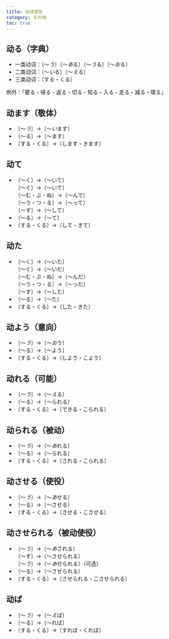 ```yaml
---
title: 动词变形
category: その他
toc: true
---
```


## 动る（字典）

- 一类动词：〔～*う*〕〔～*あ*る〕〔～*う*る〕〔～*お*る〕
- 二类动词：〔～*い*る〕〔～*え*る〕
- 三类动词：〔する・くる〕

例外：「要る・帰る・返る・切る・知る・入る・走る・減る・喋る」

## 动ます（敬体）

- 〔～*う*〕→〔～*い*ます〕
- 〔～る〕→〔～ます〕
- 〔する・くる〕→〔します・きます〕

## 动て

- 〔～く〕→〔～いて〕\
  〔～ぐ〕→〔～いで〕\
  〔～む・ぶ・ぬ〕→〔～んで〕\
  〔～う・つ・る〕→〔～って〕\
  〔～す〕→〔～して〕
- 〔～る〕→〔～て〕
- 〔する・くる〕→〔して・きて〕

## 动た

- 〔～く〕→〔～いた〕\
  〔～ぐ〕→〔～いだ〕\
  〔～む・ぶ・ぬ〕→〔～んだ〕\
  〔～う・つ・る〕→〔～った〕\
  〔～す〕→〔～した〕
- 〔～る〕→〔～た〕
- 〔する・くる〕→〔した・きた〕

## 动よう（意向）

- 〔～*う*〕→〔～*お*う〕
- 〔～る〕→〔～よう〕
- 〔する・くる〕→〔しよう・こよう〕

## 动れる（可能）

- 〔～*う*〕→〔～*え*る〕
- 〔～る〕→〔～られる〕
- 〔する・くる〕→〔できる・こられる〕

## 动られる（被动）

- 〔～*う*〕→〔～*あ*れる〕
- 〔～る〕→〔～られる〕
- 〔する・くる〕→〔される・こられる〕

## 动させる（使役）

- 〔～*う*〕→〔～*あ*せる〕
- 〔～る〕→〔～させる〕
- 〔する・くる〕→〔させる・こさせる〕

## 动させられる（被动使役）

- 〔～*う*〕→〔～*あ*される〕\
  〔～す〕→〔～させられる〕\
  〔～*う*〕→〔～*あ*せられる〕（可选）
- 〔～る〕→〔～させられる〕
- 〔する・くる〕→〔させられる・こさせられる〕

## 动ば

- 〔～*う*〕→〔～*え*ば〕
- 〔～る〕→〔～れば〕
- 〔する・くる〕→〔すれば・くれば〕
